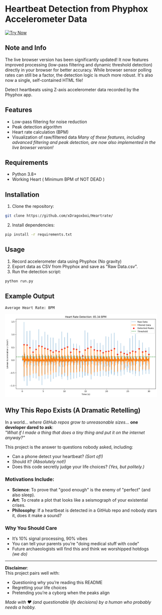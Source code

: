 # Heartbeat Detection from Phyphox Accelerometer Data
[![Try Now](https://img.shields.io/badge/Try%20Now-Browser%20Version-blue?style=for-the-badge)](https://xdragoxboi.github.io/Heartrate/)

## Note and Info
The live browser version has been significantly updated! It now features improved processing (low-pass filtering and dynamic threshold detection) directly in your browser for better accuracy. While browser sensor polling rates can still be a factor, the detection logic is much more robust. It's also now a single, self-contained HTML file!

Detect heartbeats using Z-axis accelerometer data recorded by the Phyphox app.

## Features
- Low-pass filtering for noise reduction
- Peak detection algorithm
- Heart rate calculation (BPM)
- Visualization of raw/filtered data
*Many of these features, including advanced filtering and peak detection, are now also implemented in the live browser version!*

## Requirements
- Python 3.8+
- Working Heart ( Minimum BPM of NOT DEAD )

## Installation
1. Clone the repository:
```bash
git clone https://github.com/xDragoxboi/Heartrate/
```

2. Install dependencies:
```bash
pip install -r requirements.txt
```
## Usage
1. Record accelerometer data using Phyphox (No gravity)
2. Export data as CSV from Phyphox and save as "Raw Data.csv".
3. Run the detection script:
```bash
python run.py
```


## Example Output
```
Average Heart Rate: BPM
```
![Sample Visualization](images/Output.png)



## Why This Repo Exists (A Dramatic Retelling)

In a world... *where GitHub repos grow to unreasonable sizes*... **one developer dared to ask**:  
*"What if I made a thing that does a tiny thing and put it on the internet anyway?"*  

This project is the answer to questions nobody asked, including:  
- Can a phone detect your heartbeat? *(Sort of!)*  
- Should it? *(Absolutely not!)*  
- Does this code secretly judge your life choices? *(Yes, but politely.)*  

### Motivations Include:
- **Science**: To prove that "good enough" is the enemy of "perfect" (and also sleep).  
- **Art**: To create a plot that looks like a seismograph of your existential crises.  
- **Philosophy**: If a heartbeat is detected in a GitHub repo and nobody stars it, does it make a sound?  

### Why You Should Care
- It’s 10% signal processing, 90% vibes  
- You can tell your parents you’re "doing medical stuff with code"  
- Future archaeologists will find this and think we worshipped hotdogs *(we do)*  

---

**Disclaimer**:  
This project pairs well with:  
- Questioning why you’re reading this README  
- Regretting your life choices  
- Pretending you’re a cyborg when the peaks align  

*Made with ❤️ (and questionable life decisions) by a human who probably needs a hobby.*  
